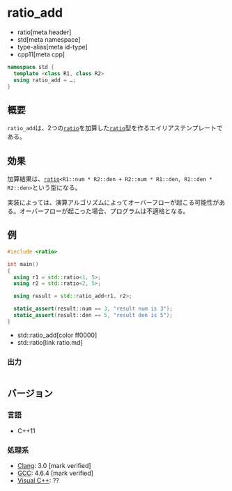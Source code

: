 # ratio_add
* ratio[meta header]
* std[meta namespace]
* type-alias[meta id-type]
* cpp11[meta cpp]

```cpp
namespace std {
  template <class R1, class R2>
  using ratio_add = …;
}
```

## 概要
`ratio_add`は、2つの[`ratio`](ratio.md)を加算した[`ratio`](ratio.md)型を作るエイリアステンプレートである。


## 効果
加算結果は、[`ratio`](ratio.md)`<R1::num * R2::den + R2::num * R1::den, R1::den * R2::den>`という型になる。

実装によっては、演算アルゴリズムによってオーバーフローが起こる可能性がある。オーバーフローが起こった場合、プログラムは不適格となる。


## 例
```cpp example
#include <ratio>

int main()
{
  using r1 = std::ratio<1, 5>;
  using r2 = std::ratio<2, 5>;

  using result = std::ratio_add<r1, r2>;

  static_assert(result::num == 3, "result num is 3");
  static_assert(result::den == 5, "result den is 5");
}
```
* std::ratio_add[color ff0000]
* std::ratio[link ratio.md]

### 出力
```
```

## バージョン
### 言語
- C++11

### 処理系
- [Clang](/implementation.md#clang): 3.0 [mark verified]
- [GCC](/implementation.md#gcc): 4.6.4 [mark verified]
- [Visual C++](/implementation.md#visual_cpp): ??


